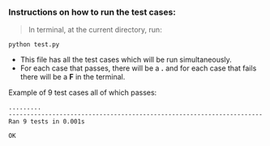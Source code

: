 
### Instructions on how to run the test cases:

> In terminal, at the current directory, run:
```
python test.py
```
- This file has all the test cases which will be run simultaneously. <br/>
- For each case that passes, there will be a **.** and for each case that fails there will be a **F** in the terminal.

Example of 9 test cases all of which passes:
```
.........
----------------------------------------------------------------------
Ran 9 tests in 0.001s

OK
```
